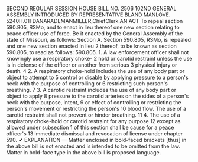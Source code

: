 SECOND REGULAR SESSION
HOUSE BILL NO. 2506
102ND GENERAL ASSEMBLY
INTRODUCED BY REPRESENTATIVE BLAND MANLOVE.
5240H.01I DANARADEMANMILLER,ChiefClerk
AN ACT
To repeal section 590.805, RSMo, and to enact in lieu thereof one new section relating to
peace officer use of force.
Be it enacted by the General Assembly of the state of Missouri, as follows:
Section A. Section 590.805, RSMo, is repealed and one new section enacted in lieu
2 thereof, to be known as section 590.805, to read as follows:
590.805. 1. A law enforcement officer shall not knowingly use a respiratory choke-
2 hold or carotid restraint unless the use is in defense of the officer or another from serious
3 physical injury or death.
4 2. A respiratory choke-hold includes the use of any body part or object to attempt to
5 control or disable by applying pressure to a person's neck with the purpose of controlling or
6 restricting such person's breathing.
7 3. A carotid restraint includes the use of any body part or object to apply
8 pressure to the carotid arteries on the sides of a person's neck with the purpose, intent,
9 or effect of controlling or restricting the person's movement or restricting the person's
10 blood flow. The use of a carotid restraint shall not prevent or hinder breathing.
11 4. The use of a respiratory choke-hold or carotid restraint for any purpose
12 except as allowed under subsection 1 of this section shall be cause for a peace officer's
13 immediate dismissal and revocation of license under chapter 590.
✔
EXPLANATION — Matter enclosed in bold-faced brackets [thus] in the above bill is not enacted and is
intended to be omitted from the law. Matter in bold-face type in the above bill is proposed language.